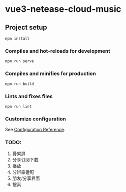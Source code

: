 # vue3-netease-cloud-music

## Project setup

```
npm install
```

### Compiles and hot-reloads for development

```
npm run serve
```

### Compiles and minifies for production

```
npm run build
```

### Lints and fixes files

```
npm run lint
```

### Customize configuration

See [Configuration Reference](https://cli.vuejs.org/config/).

### TODO:

1. 骨架屏
2. 分享订阅下载
3. 播放
4. 分辨率适配
5. 朋友/分享界面
6. 搜索

